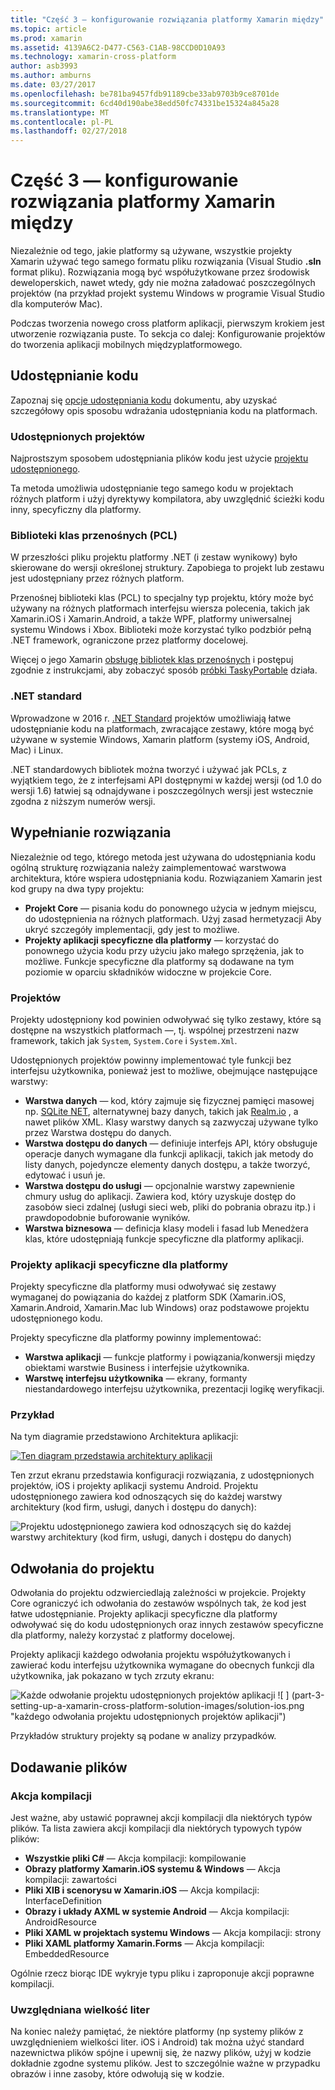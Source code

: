 ```yaml
---
title: "Część 3 — konfigurowanie rozwiązania platformy Xamarin między"
ms.topic: article
ms.prod: xamarin
ms.assetid: 4139A6C2-D477-C563-C1AB-98CCD0D10A93
ms.technology: xamarin-cross-platform
author: asb3993
ms.author: amburns
ms.date: 03/27/2017
ms.openlocfilehash: be781ba9457fdb91189cbe33ab9703b9ce8701de
ms.sourcegitcommit: 6cd40d190abe38edd50fc74331be15324a845a28
ms.translationtype: MT
ms.contentlocale: pl-PL
ms.lasthandoff: 02/27/2018
---
```

# <a name="part-3---setting-up-a-xamarin-cross-platform-solution"></a>Część 3 — konfigurowanie rozwiązania platformy Xamarin między

Niezależnie od tego, jakie platformy są używane, wszystkie projekty Xamarin używać tego samego formatu pliku rozwiązania (Visual Studio **.sln** format pliku). Rozwiązania mogą być współużytkowane przez środowisk deweloperskich, nawet wtedy, gdy nie można załadować poszczególnych projektów (na przykład projekt systemu Windows w programie Visual Studio dla komputerów Mac).



Podczas tworzenia nowego cross platform aplikacji, pierwszym krokiem jest utworzenie rozwiązania puste. To sekcja co dalej: Konfigurowanie projektów do tworzenia aplikacji mobilnych międzyplatformowego.

 <a name="Sharing_Code" />


## <a name="sharing-code"></a>Udostępnianie kodu

Zapoznaj się [opcje udostępniania kodu](~/cross-platform/app-fundamentals/code-sharing.md) dokumentu, aby uzyskać szczegółowy opis sposobu wdrażania udostępniania kodu na platformach.

 <a name="Shared_Asset_Projects" />


### <a name="shared-projects"></a>Udostępnionych projektów

Najprostszym sposobem udostępniania plików kodu jest użycie [projektu udostępnionego](~/cross-platform/app-fundamentals/shared-projects.md).

Ta metoda umożliwia udostępnianie tego samego kodu w projektach różnych platform i użyj dyrektywy kompilatora, aby uwzględnić ścieżki kodu inny, specyficzny dla platformy.

 <a name="Portable_Class_Libraries" />


### <a name="portable-class-libraries-pcl"></a>Biblioteki klas przenośnych (PCL)

W przeszłości pliku projektu platformy .NET (i zestaw wynikowy) było skierowane do wersji określonej struktury. Zapobiega to projekt lub zestawu jest udostępniany przez różnych platform.

Przenośnej biblioteki klas (PCL) to specjalny typ projektu, który może być używany na różnych platformach interfejsu wiersza polecenia, takich jak Xamarin.iOS i Xamarin.Android, a także WPF, platformy uniwersalnej systemu Windows i Xbox. Biblioteki może korzystać tylko podzbiór pełną .NET framework, ograniczone przez platformy docelowej.

Więcej o jego Xamarin [obsługę bibliotek klas przenośnych](~/cross-platform/app-fundamentals/pcl.md) i postępuj zgodnie z instrukcjami, aby zobaczyć sposób [próbki TaskyPortable](https://github.com/xamarin/mobile-samples/tree/master/TaskyPortable) działa.


### <a name="net-standard"></a>.NET standard

Wprowadzone w 2016 r. [.NET Standard](~/cross-platform/app-fundamentals/net-standard.md) projektów umożliwiają łatwe udostępnianie kodu na platformach, zwracające zestawy, które mogą być używane w systemie Windows, Xamarin platform (systemy iOS, Android, Mac) i Linux.

.NET standardowych bibliotek można tworzyć i używać jak PCLs, z wyjątkiem tego, że z interfejsami API dostępnymi w każdej wersji (od 1.0 do wersji 1.6) łatwiej są odnajdywane i poszczególnych wersji jest wstecznie zgodna z niższym numerów wersji.



 <a name="Populating_the_Solution" />


## <a name="populating-the-solution"></a>Wypełnianie rozwiązania

Niezależnie od tego, którego metoda jest używana do udostępniania kodu ogólną strukturę rozwiązania należy zaimplementować warstwowa architektura, które wspiera udostępniania kodu.
Rozwiązaniem Xamarin jest kod grupy na dwa typy projektu:

-   **Projekt Core** — pisania kodu do ponownego użycia w jednym miejscu, do udostępnienia na różnych platformach. Użyj zasad hermetyzacji Aby ukryć szczegóły implementacji, gdy jest to możliwe.
-   **Projekty aplikacji specyficzne dla platformy** — korzystać do ponownego użycia kodu przy użyciu jako małego sprzężenia, jak to możliwe. Funkcje specyficzne dla platformy są dodawane na tym poziomie w oparciu składników widoczne w projekcie Core.


 <a name="Core_Project" />


### <a name="core-project"></a>Projektów

Projekty udostępniony kod powinien odwoływać się tylko zestawy, które są dostępne na wszystkich platformach —, tj. wspólnej przestrzeni nazw framework, takich jak `System`, `System.Core` i `System.Xml`.

Udostępnionych projektów powinny implementować tyle funkcji bez interfejsu użytkownika, ponieważ jest to możliwe, obejmujące następujące warstwy:

-   **Warstwa danych** — kod, który zajmuje się fizycznej pamięci masowej np.  [SQLite NET](https://github.com/praeclarum/sqlite-net), alternatywnej bazy danych, takich jak [Realm.io](https://realm.io/products/realm-mobile-database/) , a nawet plików XML. Klasy warstwy danych są zazwyczaj używane tylko przez Warstwa dostępu do danych.
-   **Warstwa dostępu do danych** — definiuje interfejs API, który obsługuje operacje danych wymagane dla funkcji aplikacji, takich jak metody do listy danych, pojedyncze elementy danych dostępu, a także tworzyć, edytować i usuń je.
-   **Warstwa dostępu do usługi** — opcjonalnie warstwy zapewnienie chmury usług do aplikacji. Zawiera kod, który uzyskuje dostęp do zasobów sieci zdalnej (usługi sieci web, pliki do pobrania obrazu itp.) i prawdopodobnie buforowanie wyników.
-   **Warstwa biznesowa** — definicja klasy modeli i fasad lub Menedżera klas, które udostępniają funkcje specyficzne dla platformy aplikacji.


 <a name="Platform-Specific_Application_Projects" />


### <a name="platform-specific-application-projects"></a>Projekty aplikacji specyficzne dla platformy

Projekty specyficzne dla platformy musi odwoływać się zestawy wymaganej do powiązania do każdej z platform SDK (Xamarin.iOS, Xamarin.Android, Xamarin.Mac lub Windows) oraz podstawowe projektu udostępnionego kodu.

Projekty specyficzne dla platformy powinny implementować:

-   **Warstwa aplikacji** — funkcje platformy i powiązania/konwersji między obiektami warstwie Business i interfejsie użytkownika.
-   **Warstwę interfejsu użytkownika** — ekrany, formanty niestandardowego interfejsu użytkownika, prezentacji logikę weryfikacji.


<a name="Example" />


### <a name="example"></a>Przykład

Na tym diagramie przedstawiono Architektura aplikacji:

 [ ![](part-3-setting-up-a-xamarin-cross-platform-solution-images/conceptualarchitecture.png "Ten diagram przedstawia architektury aplikacji")](part-3-setting-up-a-xamarin-cross-platform-solution-images/conceptualarchitecture.png)

Ten zrzut ekranu przedstawia konfiguracji rozwiązania, z udostępnionych projektów, iOS i projekty aplikacji systemu Android. Projektu udostępnionego zawiera kod odnoszących się do każdej warstwy architektury (kod firm, usługi, danych i dostępu do danych):

 ![](part-3-setting-up-a-xamarin-cross-platform-solution-images/core-solution-example.png "Projektu udostępnionego zawiera kod odnoszących się do każdej warstwy architektury (kod firm, usługi, danych i dostępu do danych)")


 <a name="Project_References" />


## <a name="project-references"></a>Odwołania do projektu

Odwołania do projektu odzwierciedlają zależności w projekcie. Projekty Core ograniczyć ich odwołania do zestawów wspólnych tak, że kod jest łatwe udostępnianie.
Projekty aplikacji specyficzne dla platformy odwoływać się do kodu udostępnionych oraz innych zestawów specyficzne dla platformy, należy korzystać z platformy docelowej.

Projekty aplikacji każdego odwołania projektu współużytkowanych i zawierać kodu interfejsu użytkownika wymagane do obecnych funkcji dla użytkownika, jak pokazano w tych zrzuty ekranu:

![](part-3-setting-up-a-xamarin-cross-platform-solution-images/solution-android.png "Każde odwołanie projektu udostępnionych projektów aplikacji") ![ ] (part-3-setting-up-a-xamarin-cross-platform-solution-images/solution-ios.png "każdego odwołania projektu udostępnionych projektów aplikacji")


Przykładów struktury projekty są podane w analizy przypadków.

 <a name="Adding_Files" />


## <a name="adding-files"></a>Dodawanie plików

 <a name="Build_Action" />


### <a name="build-action"></a>Akcja kompilacji

Jest ważne, aby ustawić poprawnej akcji kompilacji dla niektórych typów plików. Ta lista zawiera akcji kompilacji dla niektórych typowych typów plików:

-  **Wszystkie pliki C#** — Akcja kompilacji: kompilowanie
-   **Obrazy platformy Xamarin.iOS systemu & Windows** — Akcja kompilacji: zawartości
-   **Pliki XIB i scenorysu w Xamarin.iOS** — Akcja kompilacji: InterfaceDefinition
-   **Obrazy i układy AXML w systemie Android** — Akcja kompilacji: AndroidResource
-  **Pliki XAML w projektach systemu Windows** — Akcja kompilacji: strony
-  **Pliki XAML platformy Xamarin.Forms** — Akcja kompilacji: EmbeddedResource


Ogólnie rzecz biorąc IDE wykryje typu pliku i zaproponuje akcji poprawne kompilacji.

 <a name="Case_Sensitivity" />


### <a name="case-sensitivity"></a>Uwzględniana wielkość liter

Na koniec należy pamiętać, że niektóre platformy (np systemy plików z uwzględnieniem wielkości liter.
iOS i Android) tak można użyć standard nazewnictwa plików spójne i upewnij się, że nazwy plików, użyj w kodzie dokładnie zgodne systemu plików. Jest to szczególnie ważne w przypadku obrazów i inne zasoby, które odwołują się w kodzie.
